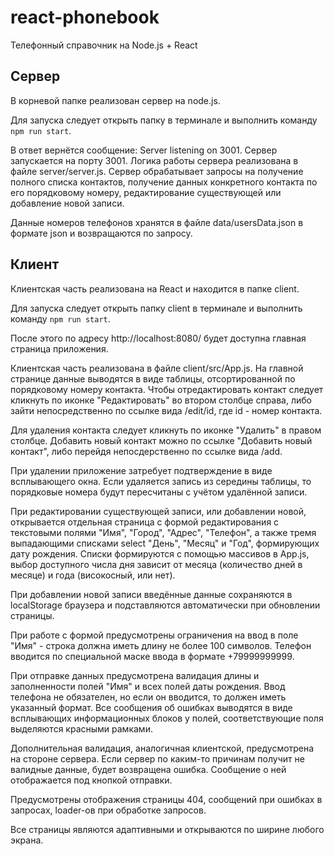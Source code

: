 # react-phonebook
Телефонный справочник на Node.js + React

## Сервер
В корневой папке реализован сервер на node.js.

Для запуска следует открыть папку в терминале и выполнить команду `npm run start`.

В ответ вернётся сообщение: Server listening on 3001. Сервер запускается на порту 3001.
Логика работы сервера реализована в файле server/server.js. Сервер обрабатывает запросы на получение полного списка контактов, получение данных конкретного контакта по его порядковому номеру, редактирование существующей или добавление новой записи.

Данные номеров телефонов хранятся в файле data/usersData.json в формате json и возвращаются по запросу.

## Клиент

Клиентская часть реализована на React и находится в папке client.

Для запуска следует открыть папку client в терминале и выполнить команду `npm run start`.

После этого по адресу http://localhost:8080/ будет доступна главная страница приложения.

Клиентская часть реализована в файле client/src/App.js. На главной странице данные выводятся в виде таблицы, отсортированной по порядковому номеру контакта. Чтобы отредактировать контакт следует кликнуть по иконке "Редактировать" во втором столбце справа, либо зайти непосредственно по ссылке вида /edit/id, где id - номер контакта.

Для удаления контакта следует кликнуть по иконке "Удалить" в правом столбце. Добавить новый контакт можно по ссылке "Добавить новый контакт", либо перейдя непосдерственно по ссылке вида /add.

При удалении приложение затребует подтверждение в виде всплывающего окна. Если удаляется запись из середины таблицы, то порядковые номера будут пересчитаны с учётом удалённой записи.

При редактировании существующей записи, или добавлении новой, открывается отдельная страница с формой редактирования с текстовыми полями "Имя", "Город", "Адрес", "Телефон", а также тремя выпадающими списками select "День", "Месяц" и "Год", формирующих дату рождения. Списки формируются с помощью массивов в App.js, выбор доступного числа дня зависит от месяца (количество дней в месяце) и года (високосный, или нет).

При добавлении новой записи введённые данные сохраняются в localStorage браузера и подставляются автоматически при обновлении страницы.

При работе с формой предусмотрены ограничения на ввод в поле "Имя" - строка должна иметь длину не более 100 символов. Телефон вводится по специальной маске ввода в формате +79999999999.

При отправке данных предусмотрена валидация длины и заполненности полей "Имя" и всех полей даты рождения. Ввод телефона не обязателен, но если он вводится, то должен иметь указанный формат. Все сообщения об ошибках выводятся в виде всплывающих информационных блоков у полей, соответствующие поля выделяются красными рамками.

Дополнительная валидация, аналогичная клиентской, предусмотрена на стороне сервера. Если сервер по каким-то причинам получит не валидные данные, будет возвращена ошибка. Сообщение о ней отображается под кнопкой отправки.

Предусмотрены отображения страницы 404, сообщений при ошибках в запросах, loader-ов при обработке запросов.

Все страницы являются адаптивными и открываются по ширине любого экрана. 
